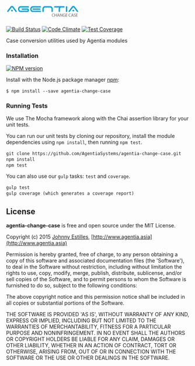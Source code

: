 
![agentia-change-case logo](media/logo.png)
---
[![Build Status](https://travis-ci.org/AgentiaSystems/agentia-change-case.svg?branch=master)](https://travis-ci.org/AgentiaSystems/agentia-change-case)
[![Code Climate](https://codeclimate.com/github/AgentiaSystems/agentia-change-case/badges/gpa.svg)](https://codeclimate.com/github/AgentiaSystems/agentia-change-case)
[![Test Coverage](https://codeclimate.com/github/AgentiaSystems/agentia-change-case/badges/coverage.svg)](https://codeclimate.com/github/AgentiaSystems/agentia-change-case)

Case conversion utilities used by Agentia modules

### Installation

[![NPM version](https://badge.fury.io/js/agentia-change-case.png)](https://www.npmjs.com/package/agentia-change-case)

Install with the Node.js package manager [npm](http://npmjs.org/):

    $ npm install --save agentia-change-case

### Running Tests

We use The Mocha framework along with the Chai assertion library for your unit tests.

You can run our unit tests by cloning our repository, install the module dependencies using `npm install`, then running `npm test`.

    git clone https://github.com/AgentiaSystems/agentia-change-case.git
    npm install
    npm test

You can also use our `gulp` tasks: `test` and `coverage`.

    gulp test
    gulp coverage (which generates a coverage report)

## License
**agentia-change-case** is free and open source under the MIT License.

Copyright (c) 2015 [Johnny Estilles](https://github.com/JohnnyEstilles), [http://www.agentia.asia](http://www.agentia.asia)


Permission is hereby granted, free of charge, to any person obtaining a copy of this software and associated documentation files (the 'Software'), to deal in the Software without restriction, including without limitation the rights to use, copy, modify, merge, publish, distribute, sublicense, and/or sell copies of the Software, and to permit persons to whom the Software is furnished to do so, subject to the following conditions:

The above copyright notice and this permission notice shall be included in all copies or substantial portions of the Software.

THE SOFTWARE IS PROVIDED 'AS IS', WITHOUT WARRANTY OF ANY KIND, EXPRESS OR IMPLIED, INCLUDING BUT NOT LIMITED TO THE WARRANTIES OF MERCHANTABILITY, FITNESS FOR A PARTICULAR PURPOSE AND NONINFRINGEMENT. IN NO EVENT SHALL THE AUTHORS OR COPYRIGHT HOLDERS BE LIABLE FOR ANY CLAIM, DAMAGES OR OTHER LIABILITY, WHETHER IN AN ACTION OF CONTRACT, TORT OR OTHERWISE, ARISING FROM, OUT OF OR IN CONNECTION WITH THE SOFTWARE OR THE USE OR OTHER DEALINGS IN THE SOFTWARE.
